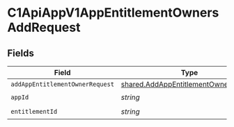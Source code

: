 # C1ApiAppV1AppEntitlementOwnersAddRequest


## Fields

| Field                                                                                               | Type                                                                                                | Required                                                                                            | Description                                                                                         |
| --------------------------------------------------------------------------------------------------- | --------------------------------------------------------------------------------------------------- | --------------------------------------------------------------------------------------------------- | --------------------------------------------------------------------------------------------------- |
| `addAppEntitlementOwnerRequest`                                                                     | [shared.AddAppEntitlementOwnerRequest](../../../sdk/models/shared/addappentitlementownerrequest.md) | :heavy_minus_sign:                                                                                  | N/A                                                                                                 |
| `appId`                                                                                             | *string*                                                                                            | :heavy_check_mark:                                                                                  | N/A                                                                                                 |
| `entitlementId`                                                                                     | *string*                                                                                            | :heavy_check_mark:                                                                                  | N/A                                                                                                 |